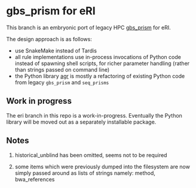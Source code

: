 # gbs_prism for eRI

This branch is an embryonic port of legacy HPC [gbs_prism](https://github.com/AgResearch/gbs_prism/tree/master) for eRI.

The design approach is as follows:
- use SnakeMake instead of Tardis
- all rule implementations use in-process invocations of Python code instead of spawning shell scripts, for richer parameter handling (rather than strings passed on command line)
- the Python library [agr](src/agr) is mostly a refactoring of existing Python code from legacy `gbs_prism` and `seq_prisms`

## Work in progress

The eri branch in this repo is a work-in-progress.  Eventually the Python library will be moved out as a separately installable package.

## Notes

1. historical_unblind has been omitted, seems not to be required

2. some items which were previously dumped into the filesystem are now simply passed around as lists of strings
   namely: method, bwa_references
